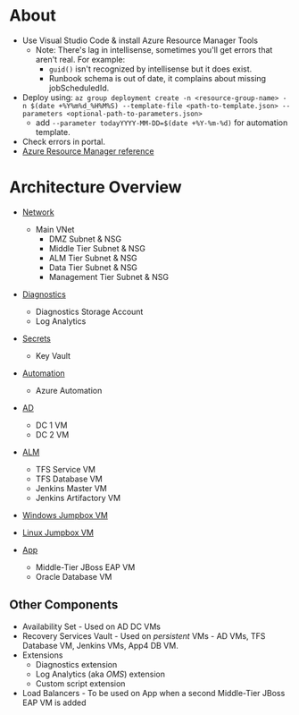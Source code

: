 # About
* Use Visual Studio Code & install Azure Resource Manager Tools
  * Note: There's lag in intellisense, sometimes you'll get errors that aren't real. For example:
    * `guid()` isn't recognized by intellisense but it does exist.
    * Runbook schema is out of date, it complains about missing jobScheduledId.
* Deploy using: `az group deployment create -n <resource-group-name> -n $(date +%Y%m%d_%H%M%S) --template-file <path-to-template.json> --parameters <optional-path-to-parameters.json>`
  * add `--parameter todayYYYY-MM-DD=$(date +%Y-%m-%d)` for automation template.
* Check errors in portal.
* [Azure Resource Manager reference](https://docs.microsoft.com/azure/templates/)

# Architecture Overview

* [Network](/network/README.MD)
  * Main VNet
    * DMZ Subnet & NSG
    * Middle Tier Subnet & NSG
    * ALM Tier Subnet & NSG
    * Data Tier Subnet & NSG
    * Management Tier Subnet & NSG

* [Diagnostics](/diagnostics/README.MD)
  * Diagnostics Storage Account
  * Log Analytics

* [Secrets](/secrets/README.MD)
  * Key Vault
  
* [Automation](/automation/README.MD)
  * Azure Automation
  
* [AD](/vms-ad/README.MD)
  * DC 1 VM
  * DC 2 VM

* [ALM](/vms-alm/README.MD)
  * TFS Service VM
  * TFS Database VM
  * Jenkins Master VM
  * Jenkins Artifactory VM

* [Windows Jumpbox VM](/vms-jumpbox-win/README.MD)
* [Linux Jumpbox VM](/vms-jumpbox-linux/README.MD)

* [App](/vms-app/README.MD)
  * Middle-Tier JBoss EAP VM
  * Oracle Database VM

## Other Components
* Availability Set - Used on AD DC VMs
* Recovery Services Vault - Used on *persistent* VMs - AD VMs, TFS Database VM, Jenkins VMs, App4 DB VM.
* Extensions
  * Diagnostics extension
  * Log Analytics (aka *OMS*) extension
  * Custom script extension
* Load Balancers - To be used on App when a second Middle-Tier JBoss EAP VM is added
